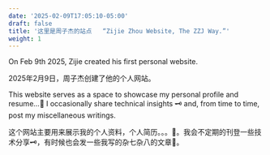 ```yaml
---
date: '2025-02-09T17:05:10-05:00'
draft: false
title: '这里是周子杰的站点   “Zijie Zhou Website, The ZZJ Way.”'
weight: 1
---
```



On Feb 9th 2025, Zijie created his first personal website.

<!--more-->

2025年2月9日，周子杰创建了他的个人网站。

This website serves as a space to showcase my personal profile and resume...📜 I occasionally share technical 
insights 🗝️ and, from time to time, post my miscellaneous writings.

这个网站主要用来展示我的个人资料，个人简历。。。📜。我会不定期的刊登一些技术分享🗝️，有时候也会发一些我写的杂七杂八的文章🦉。